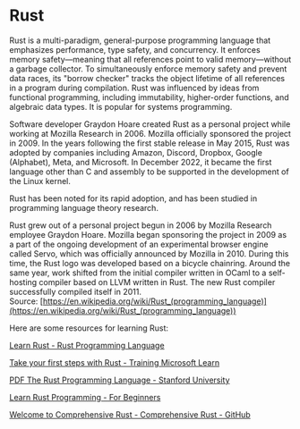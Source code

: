 
Rust
====




Rust is a multi-paradigm, general-purpose programming language that emphasizes performance, type safety, and concurrency. It enforces memory safety—meaning that all references point to valid memory—without a garbage collector. To simultaneously enforce memory safety and prevent data races, its "borrow checker" tracks the object lifetime of all references in a program during compilation. Rust was influenced by ideas from functional programming, including immutability, higher-order functions, and algebraic data types. It is popular for systems programming.

Software developer Graydon Hoare created Rust as a personal project while working at Mozilla Research in 2006. Mozilla officially sponsored the project in 2009. In the years following the first stable release in May 2015, Rust was adopted by companies including Amazon, Discord, Dropbox, Google (Alphabet), Meta, and Microsoft. In December 2022, it became the first language other than C and assembly to be supported in the development of the Linux kernel.

Rust has been noted for its rapid adoption, and has been studied in programming language theory research.

Rust grew out of a personal project begun in 2006 by Mozilla Research employee Graydon Hoare. Mozilla began sponsoring the project in 2009 as a part of the ongoing development of an experimental browser engine called Servo, which was officially announced by Mozilla in 2010. During this time, the Rust logo was developed based on a bicycle chainring. Around the same year, work shifted from the initial compiler written in OCaml to a self-hosting compiler based on LLVM written in Rust. The new Rust compiler successfully compiled itself in 2011.  
Source: [https://en.wikipedia.org/wiki/Rust_(programming_language)](https://en.wikipedia.org/wiki/Rust_(programming_language))

Here are some resources for learning Rust:

[Learn Rust - Rust Programming Language](https://www.rust-lang.org/learn)

[Take your first steps with Rust - Training  Microsoft Learn](https://learn.microsoft.com/en-us/training/paths/rust-first-steps/)

[PDF The Rust Programming Language - Stanford University](https://www.scs.stanford.edu/~zyedidia/docs/rust/rust_book.pdf)

[Learn Rust Programming - For Beginners](https://www.programiz.com/rust)

[Welcome to Comprehensive Rust - Comprehensive Rust - GitHub](https://google.github.io/comprehensive-rust/)